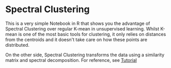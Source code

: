 # Spectral Clustering
 
This is a very simple Notebook in R that shows you the advantage of Spectral Clustering over regular K-mean in unsupervised learning. Whilst K-mean is one of the most basic tools for clustering, it only relies on distances from the centroids and it doesn't take care on how these points are distributed.

On the other side, Spectral Clustering transforms the data using a similarity matrix and spectral decomposition. For reference, see 
[Tutorial](https://people.csail.mit.edu/dsontag/courses/ml14/notes/Luxburg07_tutorial_spectral_clustering.pdf)
